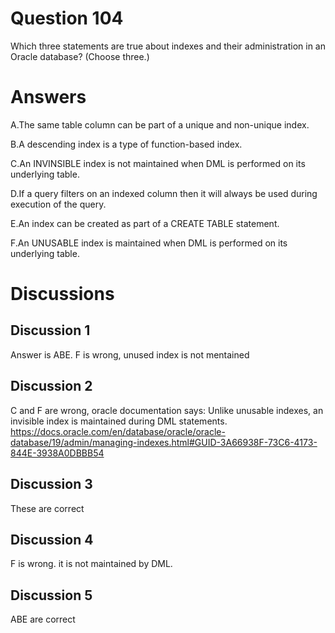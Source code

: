 # Question 104
Which three statements are true about indexes and their administration in an Oracle database? (Choose three.)

# Answers
A.The same table column can be part of a unique and non-unique index.

B.A descending index is a type of function-based index.

C.An INVINSIBLE index is not maintained when DML is performed on its underlying table.

D.If a query filters on an indexed column then it will always be used during execution of the query.

E.An index can be created as part of a CREATE TABLE statement.

F.An UNUSABLE index is maintained when DML is performed on its underlying table.

# Discussions
## Discussion 1
Answer is ABE.
F is wrong, unused index is not mentained

## Discussion 2
C and F are wrong, oracle documentation says:
Unlike unusable indexes, an invisible index is maintained during DML statements.
https://docs.oracle.com/en/database/oracle/oracle-database/19/admin/managing-indexes.html#GUID-3A66938F-73C6-4173-844E-3938A0DBBB54

## Discussion 3
These are correct

## Discussion 4
F is wrong. it is not maintained by DML.

## Discussion 5
ABE are correct

